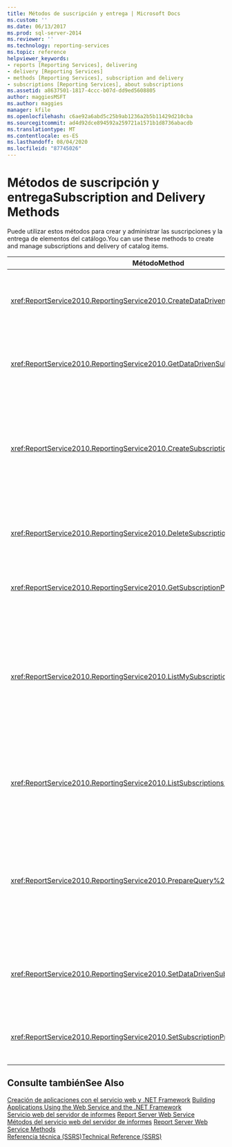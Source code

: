 ```yaml
---
title: Métodos de suscripción y entrega | Microsoft Docs
ms.custom: ''
ms.date: 06/13/2017
ms.prod: sql-server-2014
ms.reviewer: ''
ms.technology: reporting-services
ms.topic: reference
helpviewer_keywords:
- reports [Reporting Services], delivering
- delivery [Reporting Services]
- methods [Reporting Services], subscription and delivery
- subscriptions [Reporting Services], about subscriptions
ms.assetid: a8637501-1817-4ccc-b07d-dd9ed5608805
author: maggiesMSFT
ms.author: maggies
manager: kfile
ms.openlocfilehash: c6ae92a6abd5c25b9ab1236a2b5b11429d210cba
ms.sourcegitcommit: ad4d92dce894592a259721a1571b1d8736abacdb
ms.translationtype: MT
ms.contentlocale: es-ES
ms.lasthandoff: 08/04/2020
ms.locfileid: "87745026"
---
```

# <a name="subscription-and-delivery-methods"></a><span data-ttu-id="499ac-102">Métodos de suscripción y entrega</span><span class="sxs-lookup"><span data-stu-id="499ac-102">Subscription and Delivery Methods</span></span>
  <span data-ttu-id="499ac-103">Puede utilizar estos métodos para crear y administrar las suscripciones y la entrega de elementos del catálogo.</span><span class="sxs-lookup"><span data-stu-id="499ac-103">You can use these methods to create and manage subscriptions and delivery of catalog items.</span></span>  
  
|<span data-ttu-id="499ac-104">Método</span><span class="sxs-lookup"><span data-stu-id="499ac-104">Method</span></span>|<span data-ttu-id="499ac-105">Acción</span><span class="sxs-lookup"><span data-stu-id="499ac-105">Action</span></span>|  
|------------|------------|  
|<xref:ReportService2010.ReportingService2010.CreateDataDrivenSubscription%2A>|<span data-ttu-id="499ac-106">Crea una suscripción controlada por datos para un elemento especificado.</span><span class="sxs-lookup"><span data-stu-id="499ac-106">Creates a data-driven subscription for a specified item.</span></span>|  
|<xref:ReportService2010.ReportingService2010.GetDataDrivenSubscriptionProperties%2A>|<span data-ttu-id="499ac-107">Devuelve las propiedades para una suscripción controlada por datos.</span><span class="sxs-lookup"><span data-stu-id="499ac-107">Returns the properties for a data-driven subscription.</span></span>|  
|<xref:ReportService2010.ReportingService2010.CreateSubscription%2A>|<span data-ttu-id="499ac-108">Crea una suscripción para el elemento especificado en la base de datos del servidor de informes o biblioteca de SharePoint.</span><span class="sxs-lookup"><span data-stu-id="499ac-108">Creates a subscription for the specified item in the report server database or SharePoint library.</span></span>|  
|<xref:ReportService2010.ReportingService2010.DeleteSubscription%2A>|<span data-ttu-id="499ac-109">Elimina una suscripción de la base de datos del servidor de informes.</span><span class="sxs-lookup"><span data-stu-id="499ac-109">Deletes a subscription from the report server database.</span></span>|  
|<xref:ReportService2010.ReportingService2010.GetSubscriptionProperties%2A>|<span data-ttu-id="499ac-110">Devuelve las propiedades de una suscripción.</span><span class="sxs-lookup"><span data-stu-id="499ac-110">Returns the properties of a subscription.</span></span>|  
|<xref:ReportService2010.ReportingService2010.ListMySubscriptions%2A>|<span data-ttu-id="499ac-111">Recupera una lista de suscripciones creadas por el usuario actual del servidor de informes o sitio de SharePoint para el elemento de catálogo determinado.</span><span class="sxs-lookup"><span data-stu-id="499ac-111">Retrieves a list of subscriptions that have been created by the current user of the report server or SharePoint site for the given catalog item.</span></span>|  
|<xref:ReportService2010.ReportingService2010.ListSubscriptions%2A>|<span data-ttu-id="499ac-112">Recupera una lista de suscripciones creadas para un elemento determinado.</span><span class="sxs-lookup"><span data-stu-id="499ac-112">Retrieves a list of subscriptions that have been created for a given item.</span></span>|  
|<xref:ReportService2010.ReportingService2010.PrepareQuery%2A>|<span data-ttu-id="499ac-113">Devuelve un conjunto de datos que contiene los campos recuperados por la consulta de entrega para una suscripción controlada por datos.</span><span class="sxs-lookup"><span data-stu-id="499ac-113">Returns a data set containing the fields retrieved by the delivery query for a data-driven subscription.</span></span>|  
|<xref:ReportService2010.ReportingService2010.SetDataDrivenSubscriptionProperties%2A>|<span data-ttu-id="499ac-114">Establece los valores de las propiedades de una suscripción controlada por datos.</span><span class="sxs-lookup"><span data-stu-id="499ac-114">Sets the values of properties of a data-driven subscription.</span></span>|  
|<xref:ReportService2010.ReportingService2010.SetSubscriptionProperties%2A>|<span data-ttu-id="499ac-115">Establece los valores de las propiedades de una suscripción.</span><span class="sxs-lookup"><span data-stu-id="499ac-115">Sets the values of properties of a subscription.</span></span>|  
  
## <a name="see-also"></a><span data-ttu-id="499ac-116">Consulte también</span><span class="sxs-lookup"><span data-stu-id="499ac-116">See Also</span></span>  
 <span data-ttu-id="499ac-117">[Creación de aplicaciones con el servicio web y .NET Framework](../net-framework/building-applications-using-the-web-service-and-the-net-framework.md) </span><span class="sxs-lookup"><span data-stu-id="499ac-117">[Building Applications Using the Web Service and the .NET Framework](../net-framework/building-applications-using-the-web-service-and-the-net-framework.md) </span></span>  
 <span data-ttu-id="499ac-118">[Servicio web del servidor de informes](../report-server-web-service.md) </span><span class="sxs-lookup"><span data-stu-id="499ac-118">[Report Server Web Service](../report-server-web-service.md) </span></span>  
 <span data-ttu-id="499ac-119">[Métodos del servicio web del servidor de informes](report-server-web-service-methods.md) </span><span class="sxs-lookup"><span data-stu-id="499ac-119">[Report Server Web Service Methods](report-server-web-service-methods.md) </span></span>  
 [<span data-ttu-id="499ac-120">Referencia técnica &#40;SSRS&#41;</span><span class="sxs-lookup"><span data-stu-id="499ac-120">Technical Reference &#40;SSRS&#41;</span></span>](../../technical-reference-ssrs.md)  
  
  
